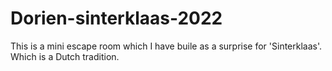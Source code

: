 # Dorien-sinterklaas-2022
This is a mini escape room which I have buile as a surprise for 'Sinterklaas'. Which is a Dutch tradition.
